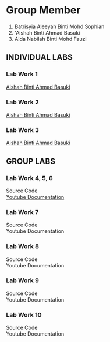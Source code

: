 # Group Member
1. Batrisyia Aleeyah Binti Mohd Sophian
2. 'Aishah Binti Ahmad Basuki
3. Aida Nabilah Binti Mohd Fauzi

## INDIVIDUAL LABS
### Lab Work 1 
<a href="https://t.me/c/1268048899/34299?thread=33987"> Aishah Binti Ahmad Basuki </a> <br>

### Lab Work 2 
<a href="https://t.me/c/1268048899/34300?thread=33988"> Aishah Binti Ahmad Basuki  </a> <br>

### Lab Work 3
<a href="https://t.me/c/1268048899/37608?thread=34431"> Aishah Binti Ahmad Basuki </a> <br>

## GROUP LABS
### Lab Work 4, 5, 6
<a > Source Code </a> <br>
<a href="https://youtu.be/HU5c1ThgGmw"> Youtube Documentation </a> <br>

### Lab Work 7
<a > Source Code </a> <br>
<a > Youtube Documentation </a> <br>

### Lab Work 8
<a > Source Code </a> <br>
<a > Youtube Documentation </a> <br>

### Lab Work 9
<a > Source Code </a> <br>
<a > Youtube Documentation </a> <br>

### Lab Work 10
<a > Source Code </a> <br>
<a > Youtube Documentation </a> <br>
